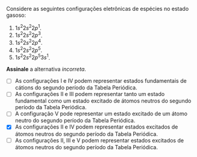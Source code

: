 Considere as seguintes configurações eletrônicas de espécies no estado gasoso:

1. $1s^2 2s^2 2p^1$.
2. $1s^2 2s^2 2p^3$.
3. $1s^2 2s^2 2p^4$.
4. $1s^2 2s^2 2p^5$.
5. $1s^2 2s^2 2p^5 3s^1$.

**Assinale** a alternativa *incorreta*. 

- [ ] As configurações I e IV podem representar estados fundamentais de cátions do segundo período da Tabela Periódica.   
- [ ] As configurações II e III podem representar tanto um estado fundamental como um estado excitado de átomos neutros do segundo período da Tabela Periódica.   
- [ ] A configuração V pode representar um estado excitado de um átomo neutro do segundo período da Tabela Periódica.   
- [x] As configurações II e IV podem representar estados excitados de átomos neutros do segundo período da Tabela Periódica.   
- [ ] As configurações II, III e V podem representar estados excitados de átomos neutros do segundo período da Tabela Periódica.   
